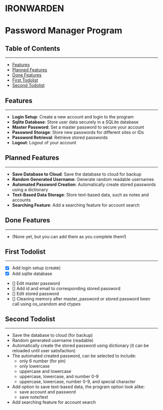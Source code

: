# IRONWARDEN
# Password Manager Program

## Table of Contents
---------------

* [Features](#features)
* [Planned Features](#planned-features)
* [Done Features](#done-features)
* [First Todolist](#first-todolist)
* [Second Todolist](#second-todolist)

## Features
---------------

* **Login Setup**: Create a new account and login to the program
* **Sqlite Database**: Store user data securely in a SQLite database
* **Master Password**: Set a master password to secure your account
* **Password Storage**: Store new passwords for different sites or IDs
* **Password Retrieval**: Retrieve stored passwords
* **Logout**: Logout of your account

## Planned Features
-------------------

* **Save Database to Cloud**: Save the database to cloud for backup
* **Random Generated Username**: Generate random readable usernames
* **Automated Password Creation**: Automatically create stored passwords using a dictionary
* **Text-Based Data Storage**: Store text-based data, such as notes and accounts
* **Searching Feature**: Add a searching feature for account search

## Done Features
----------------

* (None yet, but you can add them as you complete them!)

## First Todolist
-----------------

- [x] Add login setup (create)
- [x] Add sqlite database
- [] Edit master password 
- [] Add id and email to corresponding stored password
- [] Edit stored password
- [] Cleaning memory after master_password or stored password been call using os_urandom and ctypes

## Second Todolist
-----------------

* Save the database to cloud (for backup)
* Random generated username (readable)
* Automatically create the stored password using dictionary (it can be reloaded until user satisfaction)
* The automated created password, can be selected to include:
	+ only 6 number (for pin)
	+ only lowercase
	+ uppercase and lowercase
	+ uppercase, lowercase, and number 0-9
	+ uppercase, lowercase, number 0-9, and special character
* Add option to save text-based data, the program option look alike:
	+ save account and password
	+ save note/text
* Add searching feature for account search